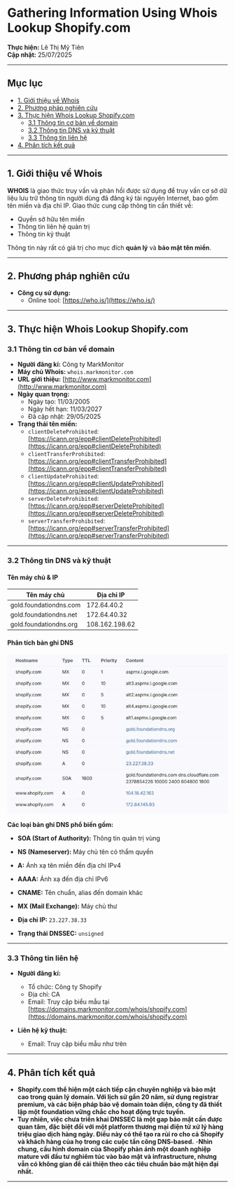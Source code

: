 # Gathering Information Using Whois Lookup Shopify.com

**Thực hiện:** Lê Thị Mỹ Tiên  
**Cập nhật:** 25/07/2025  

---

## Mục lục
- [1. Giới thiệu về Whois](#1-giới-thiệu-về-whois)  
- [2. Phương pháp nghiên cứu](#2-phương-pháp-nghiên-cứu)  
- [3. Thực hiện Whois Lookup Shopify.com](#3-thực-hiện-whois-lookup-shopifycom)  
  - [3.1 Thông tin cơ bản về domain](#31-thông-tin-cơ-bản-về-domain)  
  - [3.2 Thông tin DNS và kỹ thuật](#32-thông-tin-dns-và-kỹ-thuật)  
  - [3.3 Thông tin liên hệ](#33-thông-tin-liên-hệ)  
- [4. Phân tích kết quả](#4-phân-tích-kết-quả)  

---

## 1. Giới thiệu về Whois

**WHOIS** là giao thức truy vấn và phản hồi được sử dụng để truy vấn cơ sở dữ liệu lưu trữ thông tin người dùng đã đăng ký tài nguyên Internet, bao gồm tên miền và địa chỉ IP. Giao thức cung cấp thông tin cần thiết về:

- Quyền sở hữu tên miền  
- Thông tin liên hệ quản trị  
- Thông tin kỹ thuật  

Thông tin này rất có giá trị cho mục đích **quản lý** và **bảo mật tên miền**.

---

## 2. Phương pháp nghiên cứu

- **Công cụ sử dụng:**  
  - Online tool: [https://who.is/](https://who.is/)

---

## 3. Thực hiện Whois Lookup Shopify.com

### 3.1 Thông tin cơ bản về domain

- **Người đăng kí:** Công ty MarkMonitor  
- **Máy chủ Whois:** `whois.markmonitor.com`  
- **URL giới thiệu:** [http://www.markmonitor.com](http://www.markmonitor.com)  
- **Ngày quan trọng:**  
  - Ngày tạo: 11/03/2005  
  - Ngày hết hạn: 11/03/2027  
  - Đã cập nhật: 29/05/2025  
- **Trạng thái tên miền:**  
  - `clientDeleteProhibited`: [https://icann.org/epp#clientDeleteProhibited](https://icann.org/epp#clientDeleteProhibited)  
  - `clientTransferProhibited`: [https://icann.org/epp#clientTransferProhibited](https://icann.org/epp#clientTransferProhibited)  
  - `clientUpdateProhibited`: [https://icann.org/epp#clientUpdateProhibited](https://icann.org/epp#clientUpdateProhibited)  
  - `serverDeleteProhibited`: [https://icann.org/epp#serverDeleteProhibited](https://icann.org/epp#serverDeleteProhibited)  
  - `serverTransferProhibited`: [https://icann.org/epp#serverTransferProhibited](https://icann.org/epp#serverTransferProhibited)  

---

### 3.2 Thông tin DNS và kỹ thuật

#### Tên máy chủ & IP

| Tên máy chủ              | Địa chỉ IP        |
|--------------------------|-------------------|
| gold.foundationdns.com   | 172.64.40.2       |
| gold.foundationdns.net   | 172.64.40.32      |
| gold.foundationdns.org   | 108.162.198.62    |

#### Phân tích bản ghi DNS

![DNS Image](https://github.com/My-Tien1611/InformationGathering_LeThiMyTien/blob/db9168242cc857fa6fc297a8f43f0fefad6122f5/DNS.jpg)

**Các loại bản ghi DNS phổ biến gồm:**

- **SOA (Start of Authority):** Thông tin quản trị vùng  
- **NS (Nameserver):** Máy chủ tên có thẩm quyền  
- **A:** Ánh xạ tên miền đến địa chỉ IPv4  
- **AAAA:** Ánh xạ đến địa chỉ IPv6  
- **CNAME:** Tên chuẩn, alias đến domain khác  
- **MX (Mail Exchange):** Máy chủ thư  

- **Địa chỉ IP:** `23.227.38.33`  
- **Trạng thái DNSSEC:** `unsigned`  

---

### 3.3 Thông tin liên hệ

- **Người đăng kí:**  
  - Tổ chức: Công ty Shopify  
  - Địa chỉ: CA  
  - Email: Truy cập biểu mẫu tại  
    [https://domains.markmonitor.com/whois/shopify.com](https://domains.markmonitor.com/whois/shopify.com)

- **Liên hệ kỹ thuật:**  
  - Email: Truy cập biểu mẫu như trên  

---

## 4. Phân tích kết quả

- **Shopify.com thể hiện một cách tiếp cận chuyên nghiệp và bảo mật cao trong quản lý domain. Với lịch sử gần 20 năm, sử dụng registrar premium, và các biện pháp bảo vệ domain toàn diện, công ty đã thiết lập một foundation vững chắc cho hoạt động trực tuyến.**
- **Tuy nhiên, việc chưa triển khai DNSSEC là một gap bảo mật cần được quan tâm, đặc biệt đối với một platform thương mại điện tử xử lý hàng triệu giao dịch hàng ngày. Điều này có thể tạo ra rủi ro cho cả Shopify và khách hàng của họ trong các cuộc tấn công DNS-based.**
-**Nhìn chung, cấu hình domain của Shopify phản ánh một doanh nghiệp mature với đầu tư nghiêm túc vào bảo mật và infrastructure, nhưng vẫn có không gian để cải thiện theo các tiêu chuẩn bảo mật hiện đại nhất.**

---
